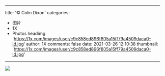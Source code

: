 
---
title: '© Colin Dixon'
categories: 
 - 图片
 - 1X
 - Photos
headimg: 'https://1x.com/images/user/c9c858ed896f805a15ff79a4509daca0-ld.jpg'
author: 1X
comments: false
date: 2021-03-26 12:10:38
thumbnail: 'https://1x.com/images/user/c9c858ed896f805a15ff79a4509daca0-ld.jpg'
---

<div>   
<img src="https://1x.com/images/user/c9c858ed896f805a15ff79a4509daca0-ld.jpg" referrerpolicy="no-referrer">  
</div>
            